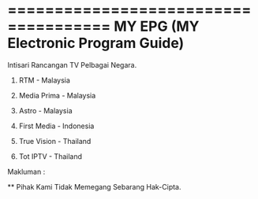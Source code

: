 =====================================
MY EPG (MY Electronic Program Guide)
=====================================

Intisari Rancangan TV Pelbagai Negara.

1)  RTM           - Malaysia

2)  Media Prima   - Malaysia

3)  Astro         - Malaysia

4)  First Media   - Indonesia

5)  True Vision   - Thailand

6)  Tot IPTV      - Thailand








Makluman :

** Pihak Kami Tidak Memegang Sebarang Hak-Cipta.
